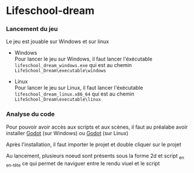 # Lifeschool-dream

### Lancement du jeu

Le jeu est jouable sur Windows et sur linux

* Windows \
Pour lancer le jeu sur Windows, il faut lancer l'éxécutable `lifeschool_dream_windows.exe` qui est au chemin `LifeSchool_Dream\executable\windows`

* Linux \
Pour lancer le jeu sur Linux, il faut lancer l'éxécutable `lifeschool_dream_linux.x86_64` qui est au chemin `LifeSchool_Dream\executable\linux`

### Analyse du code

Pour pouvoir avoir accès aux scripts et aux scènes, il faut au préalabe avoir installer [Godot](https://godotengine.org/download/windows/) (sur Windows) ou [Godot](https://godotengine.org/download/linux/) (sur Linux)

Après l'installation, il faut importer le projet et double cliquer sur le projet

Au lancement, plusieurs noeud sont présents sous la forme 2d et script <sub>en en-tête</sub> ce qui permet de naviguer entre le rendu viuel et le script
